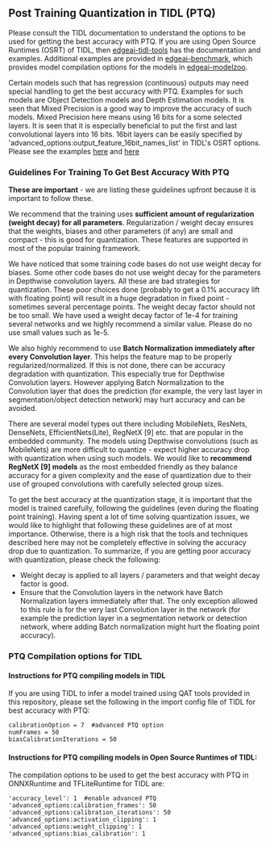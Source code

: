 ## Post Training Quantization in TIDL (PTQ)
Please consult the TIDL documentation to understand the options to be used for getting the best accuracy with PTQ. If you are using Open Source Runtimes (OSRT) of TIDL, then [edgeai-tidl-tools](https://github.com/TexasInstruments/edgeai-tidl-tools) has the documentation and examples. Additional examples are provided in [edgeai-benchmark](https://github.com/TexasInstruments/edgeai-benchmark), which provides model compilation options for the models in [edgeai-modelzoo](https://github.com/TexasInstruments/edgeai-modelzoo). 

Certain models such that has regression (continuous) outputs may need special handling to get the best accuracy with PTQ. Examples for such models are Object Detection models and Depth Estimation models. It is seen that Mixed Precision is a good way to improve the accuracy of such models. Mixed Precision here means using 16 bits for a some selected layers. It is seen that it is especially beneficial to put the first and last convolutional layers into 16 bits. 16bit layers can be easily specified by 'advanced_options:output_feature_16bit_names_list' in TIDL's OSRT options. Please see the examples [here](https://github.com/TexasInstruments/edgeai-benchmark/blob/master/configs/depth_estimation.py) and [here](https://github.com/TexasInstruments/edgeai-benchmark/blob/master/configs/detection.py)


### Guidelines For Training To Get Best Accuracy With PTQ

**These are important** - we are listing these guidelines upfront because it is important to follow these.

We recommend that the training uses **sufficient amount of regularization (weight decay) for all parameters**. Regularization / weight decay ensures that the weights, biases and other parameters (if any) are small and compact - this is good for quantization. These features are supported in most of the popular training framework.<br>

We have noticed that some training code bases do not use weight decay for biases. Some other code bases do not use weight decay for the parameters in Depthwise convolution layers. All these are bad strategies for quantization. These poor choices done (probably to get a 0.1% accuracy lift with floating point) will result in a huge degradation in fixed point - sometimes several percentage points. The weight decay factor should not be too small. We have used a weight decay factor of 1e-4 for training several networks and we highly recommend a similar value. Please do no use small values such as 1e-5.<br>

We also highly recommend to use **Batch Normalization immediately after every Convolution layer**. This helps the feature map to be properly regularized/normalized. If this is not done, there can be accuracy degradation with quantization. This especially true for Depthwise Convolution layers. However applying Batch Normalization to the Convolution layer that does the prediction (for example, the very last layer in segmentation/object detection network) may hurt accuracy and can be avoided.<br>

There are several model types out there including MobileNets, ResNets, DenseNets, EfficientNets(Lite), RegNetX [9] etc. that are popular in the embedded community. The models using Depthwise convolutions (such as MobileNets) are more difficult to quantize - expect higher accuracy drop with quantization when using such models. We would like to **recommend RegNetX [9] models** as the most embedded friendly as they balance accuracy for a given complexity and the ease of quantization due to their use of grouped convolutions with carefully selected group sizes.<br>

To get the best accuracy at the quantization stage, it is important that the model is trained carefully, following the guidelines (even during the floating point training). Having spent a lot of time solving quantization issues, we would like to highlight that following these guidelines are of at most importance. Otherwise, there is a high risk that the tools and techniques described here may not be completely effective in solving the accuracy drop due to quantization. To summarize, if you are getting poor accuracy with quantization, please check the following:<br>
- Weight decay is applied to all layers / parameters and that weight decay factor is good.<br>
- Ensure that the Convolution layers in the network have Batch Normalization layers immediately after that. The only exception allowed to this rule is for the very last Convolution layer in the network (for example the prediction layer in a segmentation network or detection network, where adding Batch normalization might hurt the floating point accuracy).<br>


### PTQ Compilation options for TIDL

#### Instructions for PTQ compiling models in TIDL
If you are using TIDL to infer a model trained using QAT tools provided in this repository, please set the following in the import config file of TIDL for best accuracy with PTQ: <br>
```
calibrationOption = 7  #advanced PTQ option
numFrames = 50
biasCalibrationIterations = 50
```


#### Instructions for PTQ compiling models in Open Source Runtimes of TIDL:
The compilation options to be used to get the best accuracy with PTQ in ONNXRuntime and TFLiteRuntime for TIDL are:
```
'accuracy_level': 1  #enable advanced PTQ
'advanced_options:calibration_frames': 50
'advanced_options:calibration_iterations': 50
'advanced_options:activation_clipping': 1
'advanced_options:weight_clipping': 1
'advanced_options:bias_calibration': 1
```

